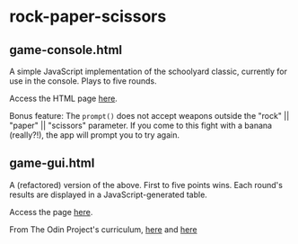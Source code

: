 # rock-paper-scissors

## game-console.html
A simple JavaScript implementation of the schoolyard classic, currently for use in the console. Plays to five rounds.

Access the HTML page [here](https://petrichor829.github.io/rock-paper-scissors/game-console.html).

Bonus feature: The <code>prompt()</code> does not accept weapons outside the "rock" || "paper" || "scissors" parameter. If you come to this fight with a banana (really?!), the app will prompt you to try again.

## game-gui.html
A (refactored) version of the above. First to five points wins. Each round's results are displayed in a JavaScript-generated table.

Access the page [here](https://petrichor829.github.io/rock-paper-scissors/index.html).

From The Odin Project's curriculum, [here](https://www.theodinproject.com/lessons/rock-paper-scissors) and [here](https://www.theodinproject.com/lessons/dom-manipulation)


